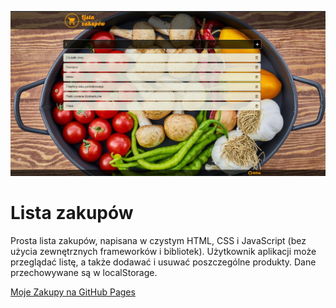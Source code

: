 ![cover](gh/cover.jpg)

# Lista zakupów

Prosta lista zakupów, napisana w czystym HTML, CSS i JavaScript (bez użycia zewnętrznych frameworków i bibliotek). Użytkownik aplikacji może przeglądać listę, a także dodawać i usuwać poszczególne produkty. Dane przechowywane są w localStorage.

[Moje Zakupy na GitHub Pages](https://akulewicz.github.io/shoppinglist/)